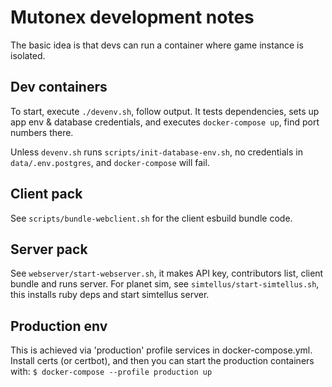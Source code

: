 # Mutonex development notes

The basic idea is that devs can run a container where game instance is isolated.

## Dev containers
To start, execute `./devenv.sh`, follow output. It tests dependencies, sets up app env & database credentials, and executes `docker-compose up`, find port numbers there.

Unless `devenv.sh` runs `scripts/init-database-env.sh`, no credentials in `data/.env.postgres`, and `docker-compose` will fail.

## Client pack
See `scripts/bundle-webclient.sh` for the client esbuild bundle code.

## Server pack
See `webserver/start-webserver.sh`, it makes API key, contributors list, client bundle and runs server.
For planet sim, see `simtellus/start-simtellus.sh`, this installs ruby deps and start simtellus server.

## Production env
This is achieved via 'production' profile services in docker-compose.yml. Install certs (or certbot), and then you can start the production containers with:
``$ docker-compose --profile production up``
